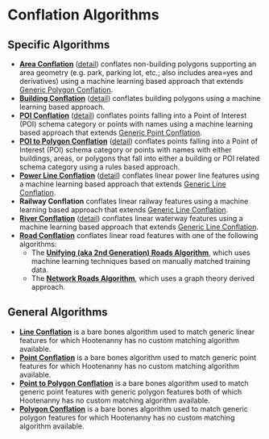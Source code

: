 
# Conflation Algorithms

## Specific Algorithms
* **[Area Conflation](https://github.com/ngageoint/hootenanny/blob/master/docs/user/OldDocs.asciidoc#area-to-area-conflation)** ([detail](https://github.com/ngageoint/hootenanny/blob/master/docs/algorithms/AreaToAreaConflation.asciidoc)) conflates non-building polygons supporting an
area geometry (e.g. park, parking lot, etc.; also includes area=yes and derivatives) using a machine learning based approach that extends 
[Generic Polygon Conflation](https://github.com/ngageoint/hootenanny/blob/master/docs/developer/HootenannyConflatingANewFeatureTypeWithGenericConflation.asciidoc).
* **[Building Conflation](https://github.com/ngageoint/hootenanny/blob/master/docs/user/OldDocs.asciidoc#building-conflation)** ([detail](https://github.com/ngageoint/hootenanny/blob/master/docs/algorithms/BuildingConflation.asciidoc)) conflates building polygons using a machine learning based approach.
* **[POI Conflation](https://github.com/ngageoint/hootenanny/blob/master/docs/user/OldDocs.asciidoc#poi-conflation)** ([detail](https://github.com/ngageoint/hootenanny/blob/master/docs/algorithms/PoiToPoiConflation.asciidoc)) conflates points falling into a Point of Interest (POI) schema category or points with names using a machine learning based approach that extends [Generic Point Conflation](https://github.com/ngageoint/hootenanny/blob/master/docs/developer/HootenannyConflatingANewFeatureTypeWithGenericConflation.asciidoc).
* **[POI to Polygon Conflation](https://github.com/ngageoint/hootenanny/blob/master/docs/user/OldDocs.asciidoc#poi-to-polygon-conflation)** ([detail](https://github.com/ngageoint/hootenanny/blob/master/docs/algorithms/PoiToPolygonConflation.asciidoc)) conflates points falling into a Point of Interest (POI) schema category or points with names with either buildings, areas, or polygons that fall into either a building or POI related schema category using a rules based approach.
* **[Power Line Conflation](https://github.com/ngageoint/hootenanny/blob/master/docs/algorithms/GenericLineConflation.asciidoc#power-line-conflation)** ([detail](https://github.com/ngageoint/hootenanny/blob/master/docs/user/OldDocs.asciidoc#power-line-conflation)) conflates linear power
line features using a machine learning based approach that extends [Generic Line Conflation](https://github.com/ngageoint/hootenanny/blob/master/docs/developer/HootenannyConflatingANewFeatureTypeWithGenericConflation.asciidoc).
* **Railway Conflation** conflates linear railway features using a machine learning based approach that extends [Generic Line Conflation](https://github.com/ngageoint/hootenanny/blob/master/docs/developer/HootenannyConflatingANewFeatureTypeWithGenericConflation.asciidoc).
* **[River Conflation](https://github.com/ngageoint/hootenanny/blob/master/docs/algorithms/GenericLineConflation.asciidoc#river-conflation)** ([detail](https://github.com/ngageoint/hootenanny/blob/master/docs/user/OldDocs.asciidoc#river-conflation)) conflates linear waterway features using a machine learning based approach that extends [Generic Line Conflation](https://github.com/ngageoint/hootenanny/blob/master/docs/developer/HootenannyConflatingANewFeatureTypeWithGenericConflation.asciidoc).
* **[Road Conflation](https://github.com/ngageoint/hootenanny/blob/master/docs/algorithms/RoadConflation.asciidoc#road-conflation)** conflates
linear road features with one of the following algorithms:
  * The **[Unifying (aka 2nd Generation) Roads Algorithm](https://github.com/ngageoint/hootenanny/blob/develop/docs/algorithms/UnifyingConflation.asciidoc)**, which uses machine learning techniques based on manually matched training data.
  * The **[Network Roads Algorithm](https://github.com/ngageoint/hootenanny/blob/master/docs/algorithms/NetworkConflation.asciidoc)**, which uses a graph theory derived approach.

## General Algorithms
* **[Line Conflation](https://github.com/ngageoint/hootenanny/blob/master/docs/developer/HootenannyConflatingANewFeatureTypeWithGenericConflation.asciidoc)** is a bare bones algorithm used to match generic linear features for which Hootenanny has no custom matching algorithm available. 
* **[Point Conflation](https://github.com/ngageoint/hootenanny/blob/master/docs/developer/HootenannyConflatingANewFeatureTypeWithGenericConflation.asciidoc)** is a bare bones algorithm used to match generic point features for which Hootenanny has no custom matching algorithm available.
* **[Point to Polygon Conflation](https://github.com/ngageoint/hootenanny/blob/master/docs/developer/HootenannyConflatingANewFeatureTypeWithGenericConflation.asciidoc)** is a bare bones algorithm used to match generic point features with generic polygon features both of which Hootenanny has no custom matching algorithm available. 
* **[Polygon Conflation](https://github.com/ngageoint/hootenanny/blob/master/docs/developer/HootenannyConflatingANewFeatureTypeWithGenericConflation.asciidoc)** is a bare bones algorithm used to match generic polygon features for which Hootenanny has no custom matching algorithm available. 
